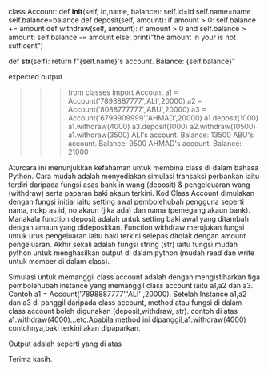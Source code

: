 class Account:
    def __init__(self, id,name, balance):
        self.id=id
        self.name=name
        self.balance=balance
   def deposit(self, amount):
      if amount > 0:
             self.balance += amount
   def withdraw(self, amount):
      if amount > 0 and self.balance > amount:
            self.balance -= amount
      else:
            print("the amount in your is not sufficent")

   def __str__(self):
        return f"{self.name}'s account. Balance: {self.balance}"


expected output

>>> from classes import Account
>>> a1 = Account('7898887777','ALI',20000)
>>> a2 = Account('8088777777','ABU',20000)
>>> a3 = Account('6799909999','AHMAD',20000)
>>> a1.deposit(1000)
>>> a1.withdraw(4000)
>>> a3.deposit(1000)
>>> a2.withdraw(10500)
>>> a1.withdraw(3500)
>>> ALI's account. Balance: 13500
>>> ABU's account. Balance: 9500
>>> AHMAD's account. Balance: 21000

Aturcara ini menunjukkan kefahaman untuk membina class di dalam bahasa Python. Cara mudah adalah menyediakan simulasi transaksi perbankan iaitu terdiri daripada fungsi asas bank in wang (deposit) & pengeleuaran wang (withdraw) serta paparan baki akaun terkini. Kod Class Account dimulakan dengan fungsi initial iaitu setting awal pembolehubah pengguna seperti nama, nokp as id, no akaun (jika ada) dan nama (pemegang akaun bank). Manakala function deposit adalah untuk setting baki awal yang ditambah dengan amaun yang didepositkan. Function withdraw merujukan fungsi untuk urus pengeluaran iaitu baki terkini selepas ditolak dengan amount pengeluaran.  Akhir sekali adalah fungsi string (str) iaitu fungsi mudah python untuk menghasilkan output di dalam python (mudah read dan write untuk member di dalam class).

Simulasi untuk memanggil class account adalah dengan  mengistiharkan tiga pembolehubah instance yang memanggil class account iaitu a1,a2 dan a3. Contoh a1 = Account('7898887777','ALI' ,20000). Setelah Instance a1,a2 dan a3 di panggil daripada class account, method atau fungsi di dalam class account boleh digunakan (deposit,withdraw, str). contoh di atas a1.withdraw(4000)...etc.Apabila method ini dipanggil,a1.withdraw(4000) contohnya,baki terkini akan dipaparkan.

Output adalah seperti yang di atas

Terima kasih.
